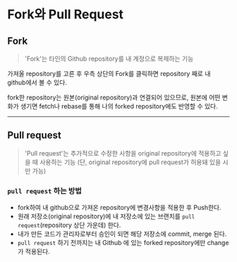 # Fork와 Pull Request

## Fork

> 'Fork'는 타인의 Github repository를 내 계정으로 복제하는 기능



가져올 repository를 고른 후 우측 상단의 Fork를 클릭하면 repository 째로 내 github에서 볼 수 있다.



fork한 repository는 원본(original repository)과 연결되어 있으므로, 원본에 어떤 변화가 생기면 fetch나 rebase를 통해 나의 forked repository에도 반영할 수 있다.



---

## Pull request

> 'Pull request'는 추가적으로 수정한 사항을 original repository에 적용하고 싶을 때 사용하는 기능  (단, original repository에 pull request가 허용돼 있을 시만 가능)



### `pull request` 하는 방법 

- fork하여 내 github으로 가져온 repository에 변경사항을 적용한 후 Push한다.
- 원래 저장소(original repository)에 내 저장소에 있는 브랜치를 `pull request`(repository 상단 가운데) 한다.
- 내가 만든 코드가 관리자로부터 승인이 되면 해당 저장소에 commit, merge 된다.
- `pull request` 하기 전까지는 내 Github 에 있는 forked repository에만 change가 적용된다.